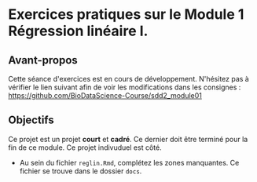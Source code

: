 # Exercices pratiques sur le Module 1 Régression linéaire I.

## Avant-propos

Cette séance d'exercices est en cours de développement. N'hésitez pas à vérifier le lien suivant afin de voir les modifications dans les consignes : https://github.com/BioDataScience-Course/sdd2_module01

## Objectifs

Ce projet est un projet **court** et **cadré**. Ce dernier doit être terminé pour la fin de ce module. Ce projet indivuduel est côté.

- Au sein du fichier `reglin.Rmd`, complétez les zones manquantes. Ce fichier se trouve dans le dossier `docs`.


